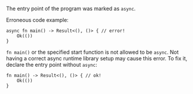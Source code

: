 The entry point of the program was marked as `async`.

Erroneous code example:

```compile_fail,E0752
async fn main() -> Result<(), ()> { // error!
    Ok(())
}
```

`fn main()` or the specified start function is not allowed to be `async`. Not
having a correct async runtime library setup may cause this error. To fix it,
declare the entry point without `async`:

```
fn main() -> Result<(), ()> { // ok!
    Ok(())
}
```
